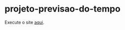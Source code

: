 # projeto-previsao-do-tempo
 
Execute o site <a href="https://github.com/HenriqueRMesquita/projeto-previsao-do-tempo">aqui</a>.